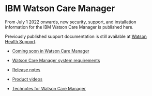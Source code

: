 # IBM Watson Care Manager

From July 1 2022 onwards, new security, support, and installation information for the IBM Watson Care Manager is published here.

Previously published support documentation is still available at [Watson Health Support](https://ibmwatsonhealth.force.com/mysupport).

* [Coming soon in Watson Care Manager](wcm/wcm-coming-soon.md)

* [Watson Care Manager system requirements](wcm/wcm-requirements.md)

* [Release notes](wcm/wcm-release-notes.md)

* [Product videos](wcm/wcm_videos.md)

* [Technotes for Watson Care Manager](wcm/wcm_technotes.md)
  